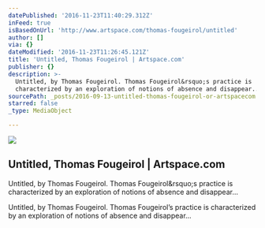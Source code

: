 ```yaml
---
datePublished: '2016-11-23T11:40:29.312Z'
inFeed: true
isBasedOnUrl: 'http://www.artspace.com/thomas-fougeirol/untitled'
author: []
via: {}
dateModified: '2016-11-23T11:26:45.121Z'
title: 'Untitled, Thomas Fougeirol | Artspace.com'
publisher: {}
description: >-
  Untitled, by Thomas Fougeirol. Thomas Fougeirol&rsquo;s practice is
  characterized by an exploration of notions of absence and disappear...
sourcePath: _posts/2016-09-13-untitled-thomas-fougeirol-or-artspacecom.md
starred: false
_type: MediaObject

---
```

<article style=""><img src="https://imgflo.herokuapp.com/graph/2b2431f8e7ba7b0/6bb036f24c019d568993eb9ab2ac80c3/noop.jpg?input=http%3A%2F%2Fd5wt70d4gnm1t.cloudfront.net%2Fmedia%2Fa-s%2Fartworks%2Fthomas-fougeirol%2F27348-703459783152%2Fthomas-fougeirol-untitled-320x240.jpg" /><h1>Untitled, Thomas Fougeirol | Artspace.com</h1><p>Untitled, by Thomas Fougeirol. Thomas Fougeirol&amp;rsquo;s practice is characterized by an exploration of notions of absence and disappear...</p></article>

Untitled, by Thomas Fougeirol. Thomas Fougeirol&rsquo;s practice is characterized by an exploration of notions of absence and disappear...